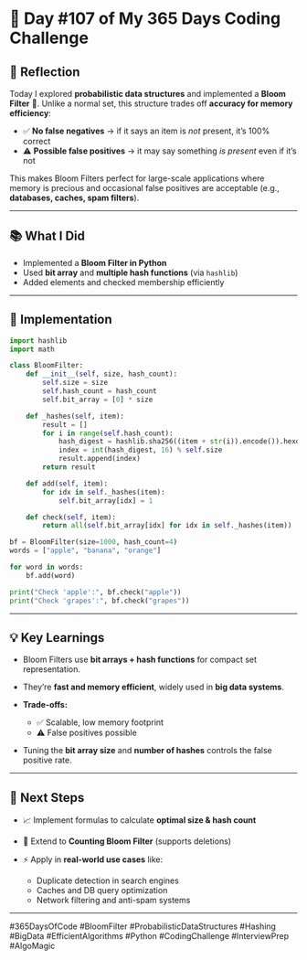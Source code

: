 # 🎯 Day #107 of My 365 Days Coding Challenge

## 💭 Reflection

Today I explored **probabilistic data structures** and implemented a **Bloom Filter** 🌸. Unlike a normal set, this structure trades off **accuracy for memory efficiency**:

* ✅ **No false negatives** → if it says an item is *not* present, it’s 100% correct
* ⚠️ **Possible false positives** → it may say something *is present* even if it’s not

This makes Bloom Filters perfect for large-scale applications where memory is precious and occasional false positives are acceptable (e.g., **databases, caches, spam filters**).

---

## 📚 What I Did

* Implemented a **Bloom Filter in Python**
* Used **bit array** and **multiple hash functions** (via `hashlib`)
* Added elements and checked membership efficiently

---

## 📝 Implementation

```python
import hashlib
import math

class BloomFilter:
    def __init__(self, size, hash_count):
        self.size = size
        self.hash_count = hash_count
        self.bit_array = [0] * size

    def _hashes(self, item):
        result = []
        for i in range(self.hash_count):
            hash_digest = hashlib.sha256((item + str(i)).encode()).hexdigest()
            index = int(hash_digest, 16) % self.size
            result.append(index)
        return result

    def add(self, item):
        for idx in self._hashes(item):
            self.bit_array[idx] = 1

    def check(self, item):
        return all(self.bit_array[idx] for idx in self._hashes(item))

bf = BloomFilter(size=1000, hash_count=4)
words = ["apple", "banana", "orange"]

for word in words:
    bf.add(word)

print("Check 'apple':", bf.check("apple"))    
print("Check 'grapes':", bf.check("grapes")) 
```

---

## 💡 Key Learnings

* Bloom Filters use **bit arrays + hash functions** for compact set representation.
* They’re **fast and memory efficient**, widely used in **big data systems**.
* **Trade-offs:**

  * ✅ Scalable, low memory footprint
  * ⚠️ False positives possible
* Tuning the **bit array size** and **number of hashes** controls the false positive rate.

---

## 🚀 Next Steps

* 📈 Implement formulas to calculate **optimal size & hash count**
* 🔄 Extend to **Counting Bloom Filter** (supports deletions)
* ⚡ Apply in **real-world use cases** like:

  * Duplicate detection in search engines
  * Caches and DB query optimization
  * Network filtering and anti-spam systems

---

\#365DaysOfCode #BloomFilter #ProbabilisticDataStructures #Hashing #BigData #EfficientAlgorithms #Python #CodingChallenge #InterviewPrep #AlgoMagic

